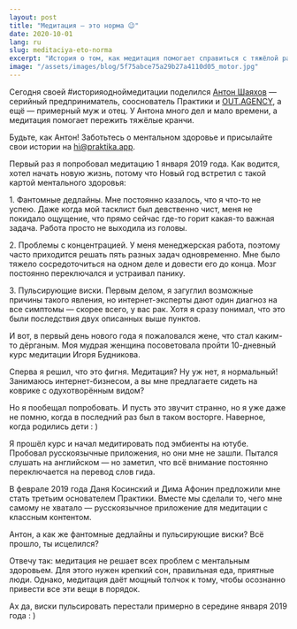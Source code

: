 ```yaml
---
layout: post
title: "Медитация — это норма 😉"
date: 2020-10-01
lang: ru
slug: meditaciya-eto-norma
excerpt: "История о том, как медитация помогает справиться с тяжёлой работой."
image: "/assets/images/blog/5f75abce75a29b27a4110d05_motor.jpg"
---
```


<p>Сегодня своей #историяодноймедитации поделился <a href="http://facebook.com/a.shayakhov/" target="_blank">Антон Шаяхов</a> — серийный предприниматель, сооснователь Практики и <a href="https://out.agency" target="_blank">OUT.AGENCY</a>, а ещё&nbsp;— примерный муж и&nbsp;отец. У Антона много дел и мало времени, а медитация помогает пережить тяжёлые кранчи.</p><p>Будьте, как Антон! Заботьтесь о ментальном здоровье и присылайте свои истории на <a href="mailto:hi@praktika.app">hi@praktika.app</a>.</p><p>Первый раз я попробовал медитацию 1 января 2019 года. Как водится, хотел начать новую жизнь, потому что Новый год встретил с такой картой ментального здоровья:</p><p>1. Фантомные дедлайны. Мне постоянно казалось, что я что-то не успею. Даже когда мой тасклист был девственно чист, меня не покидало ощущение, что прямо сейчас где-то горит какая-то важная задача. Работа просто не выходила из головы.</p><p>2. Проблемы с концентрацией. У меня менеджерская работа, поэтому часто приходится решать пять разных задач одновременно. Мне было тяжело сосредоточиться на одном деле и довести его до конца. Мозг постоянно переключался и устраивал панику.</p><p>3. Пульсирующие виски. Первым делом, я загуглил возможные причины такого явления, но интернет-эксперты дают один диагноз на все симптомы — скорее всего, у вас рак. Хотя я сразу понимал, что это были последствия двух описанных выше пунктов.</p><p>И вот, в первый день нового года я пожаловался жене, что стал каким-то дёрганым. Моя мудрая женщина посоветовала пройти 10-дневный курс медитации Игоря Будникова. </p><p>Сперва я решил, что это фигня. Медитация? Ну уж нет, я нормальный! Занимаюсь интернет-бизнесом, а вы мне предлагаете сидеть на коврике с одухотворённым видом?</p><p>Но я пообещал попробовать. И пусть это звучит странно, но я уже даже не помню, когда в последний раз был в таком восторге. Наверное, когда родились дети : )</p><p>Я прошёл курс и начал медитировать под эмбиенты на ютубе. Пробовал русскоязычные приложения, но они мне не зашли. Пытался слушать на&nbsp;английском — но заметил, что&nbsp;всё внимание постоянно переключается на перевод слов гида.</p><p>В феврале 2019 года Даня Косинский и Дима Афонин предложили мне стать третьим основателем Практики. Вместе мы сделали то, чего мне самому не хватало — русскоязычное приложение для медитации с классным контентом.</p><p>Антон, а как же фантомные дедлайны и пульсирующие виски? Всё прошло, ты исцелился?</p><p>Отвечу так: медитация не решает всех проблем с ментальным здоровьем. Для этого нужен крепкий сон, правильная еда, приятные люди. Однако, медитация даёт мощный толчок к&nbsp;тому, чтобы осознанно привести все эти вещи в порядок.</p><p>Ах да, виски пульсировать перестали примерно в середине января 2019 года : )</p>